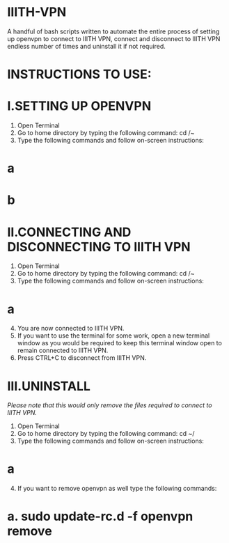 # IIITH-VPN
A handful of bash scripts written to automate the entire process of setting up openvpn to connect to IIITH VPN, connect and disconnect to IIITH VPN endless number of times and uninstall it if not required.

# INSTRUCTIONS TO USE:

# I.SETTING UP OPENVPN
1. Open Terminal
2. Go to home directory by typing the following command: cd /~
3. Type the following commands and follow on-screen instructions:
#    a 
#    b
# II.CONNECTING AND DISCONNECTING TO IIITH VPN
1. Open Terminal
2. Go to home directory by typing the following command: cd /~
3. Type the following commands and follow on-screen instructions:
#    a
4. You are now connected to IIITH VPN.
5. If you want to use the terminal for some work, open a new terminal window as you would be required to keep this terminal window open to remain connected to IIITH VPN.
6. Press CTRL+C to disconnect from IIITH VPN.
# III.UNINSTALL
*Please note that this would only remove the files required to connect to IIITH VPN.*
1. Open Terminal
2. Go to home directory by typing the following command: cd ~/
3. Type the following commands and follow on-screen instructions:
#     a
4. If you want to remove openvpn as well type the following commands:
#     a. sudo update-rc.d -f openvpn  remove
